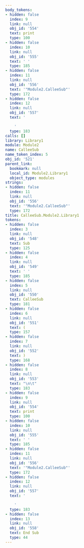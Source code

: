```yaml
---
body_tokens:
- hidden: false
  index: 9
  link: null
  obj_id: '554'
  text: print
  type: 100
- hidden: false
  index: 10
  link: null
  obj_id: '555'
  text: ' '
  type: 185
- hidden: false
  index: 11
  link: null
  obj_id: '556'
  text: '"Module2.CalleeSub"'
  type: 172
- hidden: false
  index: 12
  link: null
  obj_id: '557'
  text: '

    '
  type: 183
calls: []
library: Library1
module: Module2
name: CalleeSub
name_token_index: 5
obj_id: '521'
parent_link:
  bookmark: null
  local_id: Module2.Library1
  object_type: modules
strings:
- hidden: false
  index: 11
  link: null
  obj_id: '556'
  text: '"Module2.CalleeSub"'
  type: 172
title: CalleeSub.Module2.Library1
tokens:
- hidden: false
  index: 3
  link: null
  obj_id: '548'
  text: Sub
  type: 125
- hidden: false
  index: 4
  link: null
  obj_id: '549'
  text: ' '
  type: 185
- hidden: false
  index: 5
  link: null
  obj_id: '550'
  text: CalleeSub
  type: 181
- hidden: false
  index: 6
  link: null
  obj_id: '551'
  text: (
  type: 157
- hidden: false
  index: 7
  link: null
  obj_id: '552'
  text: )
  type: 168
- hidden: false
  index: 8
  link: null
  obj_id: '553'
  text: "\n\t"
  type: 183
- hidden: false
  index: 9
  link: null
  obj_id: '554'
  text: print
  type: 100
- hidden: false
  index: 10
  link: null
  obj_id: '555'
  text: ' '
  type: 185
- hidden: false
  index: 11
  link: null
  obj_id: '556'
  text: '"Module2.CalleeSub"'
  type: 172
- hidden: false
  index: 12
  link: null
  obj_id: '557'
  text: '

    '
  type: 183
- hidden: false
  index: 13
  link: null
  obj_id: '558'
  text: End Sub
  type: 44
---
```

